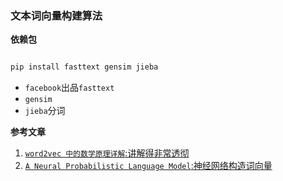 ### 文本词向量构建算法

**依赖包**

```bash

pip install fasttext gensim jieba

```

* `facebook`出品`fasttext`
* `gensim`
* `jieba`分词


**参考文章**

1. [`word2vec 中的数学原理详解`:讲解得非常透彻](https://www.cnblogs.com/peghoty/p/3857839.html)
2. [`A Neural Probabilistic Language Model`:神经网络构造词向量](https://www.researchgate.net/profile/Y_Bengio/publication/2413241_A_Neural_Probabilistic_Language_Model/links/53d7787c0cf29f55cfb4d163/A-Neural-Probabilistic-Language-Model.pdf?origin=publication_detail)
